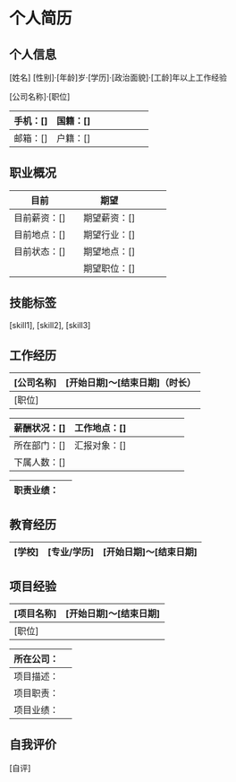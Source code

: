 # 个人简历

## 个人信息

[姓名]		[性别]·[年龄]岁·[学历]·[政治面貌]·[工龄]年以上工作经验

[公司名称]·[职位]

| 手机：[] | 国籍：[] |      |      |      |      |      |      |
| :------- | -------- | ---- | ---- | ---- | ---- | ---- | ---- |
| 邮箱：[] | 户籍：[] |      |      |      |      |      |      |

## 职业概况

| **目前**     |      | **期望**     |      |      |      |
| ------------ | ---- | ------------ | ---- | ---- | ---- |
| 目前薪资：[] |      | 期望薪资：[] |      |      |      |
| 目前地点：[] |      | 期望行业：[] |      |      |      |
| 目前状态：[] |      | 期望地点：[] |      |      |      |
|              |      | 期望职位：[] |      |      |      |

## 技能标签

[skill1], [skill2], [skill3]

## 工作经历

| **[公司名称]** | [开始日期]～[结束日期]（时长） |
| -------------- | -----------------------------: |
| [职位]         |                                |

| 薪酬状况：[] | 工作地点：[] |      |      |      |      |      |      |
| ------------ | ------------ | ---- | ---- | ---- | ---- | ---- | ---- |
| 所在部门：[] | 汇报对象：[] |      |      |      |      |      |      |
| 下属人数：[] |              |      |      |      |      |      |      |

| 职责业绩： |  |
|------------|--|

## 教育经历

| **[学校]** | [专业/学历] | [开始日期]～[结束日期] |
| ---------- | ----------- | ---------------------: |

## 项目经验

| **[项目名称]** | [开始日期]～[结束日期] |
| -------------- | ---------------------: |
| [职位]         |                        |

| 所在公司： |      |
| ---------- | ---- |
| 项目描述： |      |
| 项目职责： |      |
| 项目业绩： |      |

## 自我评价

[自评]
